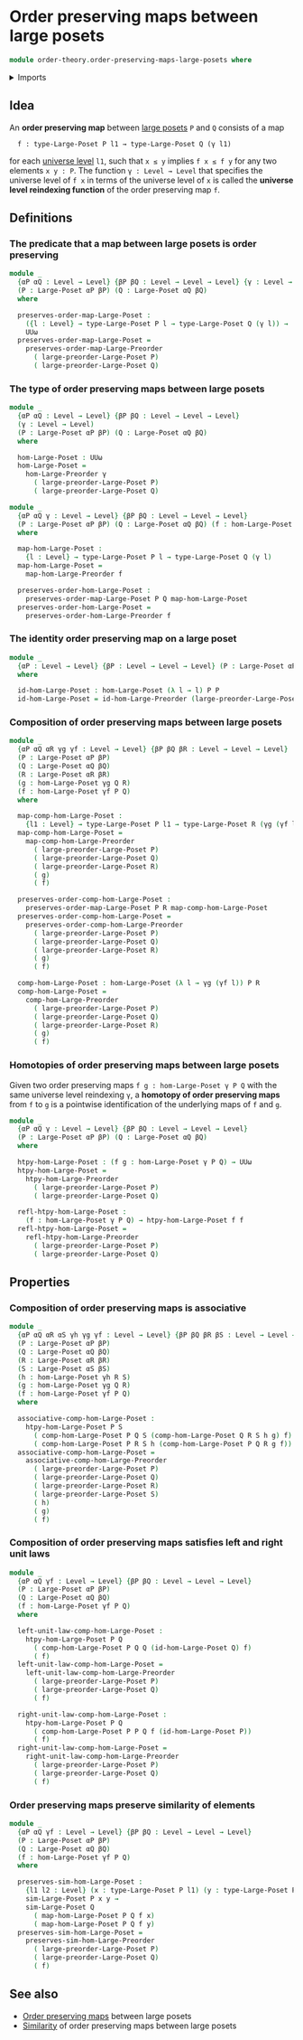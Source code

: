 # Order preserving maps between large posets

```agda
module order-theory.order-preserving-maps-large-posets where
```

<details><summary>Imports</summary>

```agda
open import foundation.strictly-involutive-identity-types
open import foundation.universe-levels

open import foundation-core.function-types
open import foundation-core.homotopies

open import order-theory.large-posets
open import order-theory.order-preserving-maps-large-preorders
open import order-theory.similarity-of-elements-large-posets
```

</details>

## Idea

An **order preserving map** between [large posets](order-theory.large-posets.md)
`P` and `Q` consists of a map

```text
  f : type-Large-Poset P l1 → type-Large-Poset Q (γ l1)
```

for each [universe level](foundation.universe-levels.md) `l1`, such that `x ≤ y`
implies `f x ≤ f y` for any two elements `x y : P`. The function
`γ : Level → Level` that specifies the universe level of `f x` in terms of the
universe level of `x` is called the **universe level reindexing function** of
the order preserving map `f`.

## Definitions

### The predicate that a map between large posets is order preserving

```agda
module _
  {αP αQ : Level → Level} {βP βQ : Level → Level → Level} {γ : Level → Level}
  (P : Large-Poset αP βP) (Q : Large-Poset αQ βQ)
  where

  preserves-order-map-Large-Poset :
    ({l : Level} → type-Large-Poset P l → type-Large-Poset Q (γ l)) →
    UUω
  preserves-order-map-Large-Poset =
    preserves-order-map-Large-Preorder
      ( large-preorder-Large-Poset P)
      ( large-preorder-Large-Poset Q)
```

### The type of order preserving maps between large posets

```agda
module _
  {αP αQ : Level → Level} {βP βQ : Level → Level → Level}
  (γ : Level → Level)
  (P : Large-Poset αP βP) (Q : Large-Poset αQ βQ)
  where

  hom-Large-Poset : UUω
  hom-Large-Poset =
    hom-Large-Preorder γ
      ( large-preorder-Large-Poset P)
      ( large-preorder-Large-Poset Q)

module _
  {αP αQ γ : Level → Level} {βP βQ : Level → Level → Level}
  (P : Large-Poset αP βP) (Q : Large-Poset αQ βQ) (f : hom-Large-Poset γ P Q)
  where

  map-hom-Large-Poset :
    {l : Level} → type-Large-Poset P l → type-Large-Poset Q (γ l)
  map-hom-Large-Poset =
    map-hom-Large-Preorder f

  preserves-order-hom-Large-Poset :
    preserves-order-map-Large-Poset P Q map-hom-Large-Poset
  preserves-order-hom-Large-Poset =
    preserves-order-hom-Large-Preorder f
```

### The identity order preserving map on a large poset

```agda
module _
  {αP : Level → Level} {βP : Level → Level → Level} (P : Large-Poset αP βP)
  where

  id-hom-Large-Poset : hom-Large-Poset (λ l → l) P P
  id-hom-Large-Poset = id-hom-Large-Preorder (large-preorder-Large-Poset P)
```

### Composition of order preserving maps between large posets

```agda
module _
  {αP αQ αR γg γf : Level → Level} {βP βQ βR : Level → Level → Level}
  (P : Large-Poset αP βP)
  (Q : Large-Poset αQ βQ)
  (R : Large-Poset αR βR)
  (g : hom-Large-Poset γg Q R)
  (f : hom-Large-Poset γf P Q)
  where

  map-comp-hom-Large-Poset :
    {l1 : Level} → type-Large-Poset P l1 → type-Large-Poset R (γg (γf l1))
  map-comp-hom-Large-Poset =
    map-comp-hom-Large-Preorder
      ( large-preorder-Large-Poset P)
      ( large-preorder-Large-Poset Q)
      ( large-preorder-Large-Poset R)
      ( g)
      ( f)

  preserves-order-comp-hom-Large-Poset :
    preserves-order-map-Large-Poset P R map-comp-hom-Large-Poset
  preserves-order-comp-hom-Large-Poset =
    preserves-order-comp-hom-Large-Preorder
      ( large-preorder-Large-Poset P)
      ( large-preorder-Large-Poset Q)
      ( large-preorder-Large-Poset R)
      ( g)
      ( f)

  comp-hom-Large-Poset : hom-Large-Poset (λ l → γg (γf l)) P R
  comp-hom-Large-Poset =
    comp-hom-Large-Preorder
      ( large-preorder-Large-Poset P)
      ( large-preorder-Large-Poset Q)
      ( large-preorder-Large-Poset R)
      ( g)
      ( f)
```

### Homotopies of order preserving maps between large posets

Given two order preserving maps `f g : hom-Large-Poset γ P Q` with the same
universe level reindexing `γ`, a **homotopy of order preserving maps** from `f`
to `g` is a pointwise identification of the underlying maps of `f` and `g`.

```agda
module _
  {αP αQ γ : Level → Level} {βP βQ : Level → Level → Level}
  (P : Large-Poset αP βP) (Q : Large-Poset αQ βQ)
  where

  htpy-hom-Large-Poset : (f g : hom-Large-Poset γ P Q) → UUω
  htpy-hom-Large-Poset =
    htpy-hom-Large-Preorder
      ( large-preorder-Large-Poset P)
      ( large-preorder-Large-Poset Q)

  refl-htpy-hom-Large-Poset :
    (f : hom-Large-Poset γ P Q) → htpy-hom-Large-Poset f f
  refl-htpy-hom-Large-Poset =
    refl-htpy-hom-Large-Preorder
      ( large-preorder-Large-Poset P)
      ( large-preorder-Large-Poset Q)
```

## Properties

### Composition of order preserving maps is associative

```agda
module _
  {αP αQ αR αS γh γg γf : Level → Level} {βP βQ βR βS : Level → Level → Level}
  (P : Large-Poset αP βP)
  (Q : Large-Poset αQ βQ)
  (R : Large-Poset αR βR)
  (S : Large-Poset αS βS)
  (h : hom-Large-Poset γh R S)
  (g : hom-Large-Poset γg Q R)
  (f : hom-Large-Poset γf P Q)
  where

  associative-comp-hom-Large-Poset :
    htpy-hom-Large-Poset P S
      ( comp-hom-Large-Poset P Q S (comp-hom-Large-Poset Q R S h g) f)
      ( comp-hom-Large-Poset P R S h (comp-hom-Large-Poset P Q R g f))
  associative-comp-hom-Large-Poset =
    associative-comp-hom-Large-Preorder
      ( large-preorder-Large-Poset P)
      ( large-preorder-Large-Poset Q)
      ( large-preorder-Large-Poset R)
      ( large-preorder-Large-Poset S)
      ( h)
      ( g)
      ( f)
```

### Composition of order preserving maps satisfies left and right unit laws

```agda
module _
  {αP αQ γf : Level → Level} {βP βQ : Level → Level → Level}
  (P : Large-Poset αP βP)
  (Q : Large-Poset αQ βQ)
  (f : hom-Large-Poset γf P Q)
  where

  left-unit-law-comp-hom-Large-Poset :
    htpy-hom-Large-Poset P Q
      ( comp-hom-Large-Poset P Q Q (id-hom-Large-Poset Q) f)
      ( f)
  left-unit-law-comp-hom-Large-Poset =
    left-unit-law-comp-hom-Large-Preorder
      ( large-preorder-Large-Poset P)
      ( large-preorder-Large-Poset Q)
      ( f)

  right-unit-law-comp-hom-Large-Poset :
    htpy-hom-Large-Poset P Q
      ( comp-hom-Large-Poset P P Q f (id-hom-Large-Poset P))
      ( f)
  right-unit-law-comp-hom-Large-Poset =
    right-unit-law-comp-hom-Large-Preorder
      ( large-preorder-Large-Poset P)
      ( large-preorder-Large-Poset Q)
      ( f)
```

### Order preserving maps preserve similarity of elements

```agda
module _
  {αP αQ γf : Level → Level} {βP βQ : Level → Level → Level}
  (P : Large-Poset αP βP)
  (Q : Large-Poset αQ βQ)
  (f : hom-Large-Poset γf P Q)
  where

  preserves-sim-hom-Large-Poset :
    {l1 l2 : Level} (x : type-Large-Poset P l1) (y : type-Large-Poset P l2) →
    sim-Large-Poset P x y →
    sim-Large-Poset Q
      ( map-hom-Large-Poset P Q f x)
      ( map-hom-Large-Poset P Q f y)
  preserves-sim-hom-Large-Poset =
    preserves-sim-hom-Large-Preorder
      ( large-preorder-Large-Poset P)
      ( large-preorder-Large-Poset Q)
      ( f)
```

## See also

- [Order preserving maps](order-theory.order-preserving-maps-large-posets.md)
  between large posets
- [Similarity](order-theory.similarity-of-order-preserving-maps-large-posets.md)
  of order preserving maps between large posets
